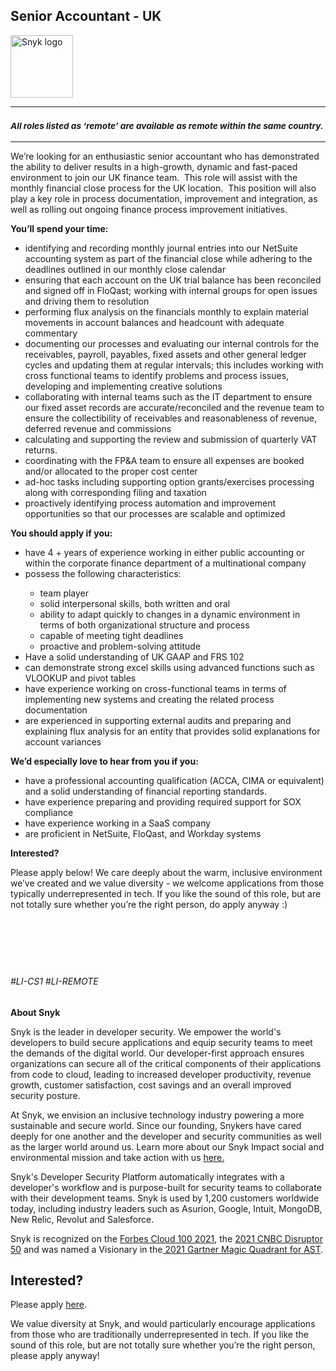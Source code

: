 Senior Accountant - UK
---

<img src="https://res.cloudinary.com/snyk/image/upload/v1537345894/press-kit/brand/logo-black.png" width="100" alt="Snyk logo" />

<hr>
<h3><em><strong><sub>All roles listed as ‘remote’ are available as remote within the same country.</sub></strong></em></h3>
<hr>
<p><span style="font-weight: 400;">We’re looking for an enthusiastic senior accountant who has demonstrated the ability to deliver results in a high-growth, dynamic and fast-paced environment to join our UK finance team.&nbsp; This role will assist with the monthly financial close process for the UK location.&nbsp; This position will also play a key role in process documentation, improvement and integration, as well as rolling out ongoing finance process improvement initiatives.&nbsp;</span></p>
<p><strong>You’ll spend your time:</strong></p>
<ul>
<li style="font-weight: 400;"><span style="font-weight: 400;">identifying and recording monthly journal entries into our NetSuite accounting system as part of the financial close while adhering to the deadlines outlined in our monthly close calendar</span></li>
<li style="font-weight: 400;"><span style="font-weight: 400;">ensuring that each account on the UK trial balance has been reconciled and signed off in FloQast; working with internal groups for open issues and driving them to resolution</span></li>
<li style="font-weight: 400;"><span style="font-weight: 400;">performing flux analysis on the financials monthly to explain material movements in account balances and headcount with adequate commentary</span></li>
<li style="font-weight: 400;"><span style="font-weight: 400;">documenting our processes and evaluating our internal controls for the receivables, payroll, payables, fixed assets and other general ledger cycles and updating them at regular intervals; this includes working with cross functional teams to identify problems and process issues, developing and implementing creative solutions</span></li>
<li style="font-weight: 400;"><span style="font-weight: 400;">collaborating with internal teams such as the IT department to ensure our fixed asset records are accurate/reconciled and the revenue team to ensure the collectibility of receivables and reasonableness of revenue, deferred revenue and commissions</span></li>
<li style="font-weight: 400;"><span style="font-weight: 400;">calculating and supporting the review and submission of quarterly VAT returns.</span></li>
<li style="font-weight: 400;"><span style="font-weight: 400;">coordinating with the FP&amp;A team to ensure all expenses are booked and/or allocated to the proper cost center</span></li>
<li style="font-weight: 400;"><span style="font-weight: 400;">ad-hoc tasks including supporting option grants/exercises processing along with corresponding filing and taxation</span></li>
<li style="font-weight: 400;"><span style="font-weight: 400;">proactively identifying process automation and improvement opportunities so that our processes are scalable and optimized</span></li>
</ul>
<p><strong>You should apply if you:</strong></p>
<ul>
<li style="font-weight: 400;"><span style="font-weight: 400;">have 4 + years of experience working in either public accounting or within the corporate finance department of a multinational company</span></li>
<li style="font-weight: 400;"><span style="font-weight: 400;">possess the following characteristics:</span></li>
<ul>
<li style="font-weight: 400;"><span style="font-weight: 400;">team player</span></li>
<li style="font-weight: 400;"><span style="font-weight: 400;">solid interpersonal skills, both written and oral</span></li>
<li style="font-weight: 400;"><span style="font-weight: 400;">ability to adapt quickly to changes in a dynamic environment in terms of both organizational structure and process</span></li>
<li style="font-weight: 400;"><span style="font-weight: 400;">capable of meeting tight deadlines</span></li>
<li style="font-weight: 400;"><span style="font-weight: 400;">proactive and problem-solving attitude</span></li>
</ul>
<li style="font-weight: 400;"><span style="font-weight: 400;">Have a solid understanding of UK GAAP and FRS 102</span></li>
<li style="font-weight: 400;"><span style="font-weight: 400;">can demonstrate strong excel skills using advanced functions such as VLOOKUP and pivot tables</span></li>
<li style="font-weight: 400;"><span style="font-weight: 400;">have experience working on cross-functional teams in terms of implementing new systems and creating the related process documentation&nbsp;</span></li>
<li style="font-weight: 400;"><span style="font-weight: 400;">are experienced in supporting external audits and preparing and explaining flux analysis for an entity that provides solid explanations for account variances</span></li>
</ul>
<p><strong>We’d especially love to hear from you if you:</strong></p>
<ul>
<li style="font-weight: 400;"><span style="font-weight: 400;">have a professional accounting qualification (ACCA, CIMA or equivalent) and a solid understanding of financial reporting standards.</span></li>
<li style="font-weight: 400;"><span style="font-weight: 400;">have experience preparing and providing required support for SOX compliance</span></li>
<li style="font-weight: 400;"><span style="font-weight: 400;">have experience working in a SaaS company</span></li>
<li style="font-weight: 400;"><span style="font-weight: 400;">are proficient in NetSuite, FloQast, and Workday systems</span></li>
</ul>
<p><strong>Interested?</strong></p>
<p><span style="font-weight: 400;">Please apply below! We care deeply about the warm, inclusive environment we’ve created and we value diversity - we welcome applications from those typically underrepresented in tech. If you like the sound of this role, but are not totally sure whether you’re the right person, do apply anyway :)</span></p>
<h6>&nbsp;</h6>
<p>&nbsp;</p>
<h6><span style="font-weight: 400;">#LI-CS1 #LI-REMOTE</span></h6><div class="content-conclusion"><p><strong>About Snyk</strong></p>
<p><span style="font-weight: 400;">Snyk is the leader in developer security. We empower the world's developers to build secure applications and equip security teams to meet the demands of the digital world. Our developer-first approach ensures organizations can secure all of the critical components of their applications from code to cloud, leading to increased developer productivity, revenue growth, customer satisfaction, cost savings and an overall improved security posture.&nbsp;</span></p>
<p><span style="font-weight: 400;">At Snyk, we envision an inclusive technology industry powering a more sustainable and secure world.</span> <span style="font-weight: 400;">Since our founding, Snykers have cared deeply for one another and the developer and security communities as well as the larger world around us. Learn more about our Snyk Impact social and environmental mission and take action with us </span><a href="https://snyk.io/about/snyk-impact/"><span style="font-weight: 400;">here.</span></a></p>
<p><span style="font-weight: 400;">Snyk's Developer Security Platform automatically integrates with a developer's workflow and is purpose-built for security teams to collaborate with their development teams. Snyk is used by 1,200 customers worldwide today, including industry leaders such as Asurion, Google, Intuit, MongoDB, New Relic, Revolut and Salesforce.</span></p>
<p><span style="font-weight: 400;">Snyk is recognized on the </span><a href="https://www.forbes.com/cloud100/#6f24b5ba5f94"><span style="font-weight: 400;">Forbes Cloud 100 2021</span></a><span style="font-weight: 400;">, the </span><a href="https://www.cnbc.com/2021/05/25/these-are-the-2021-cnbc-disruptor-50-companies.html"><span style="font-weight: 400;">2021 CNBC Disruptor 50</span></a><span style="font-weight: 400;"> and was named a Visionary in the</span><a href="https://snyk.io/blog/snyk-visionary-2021-gartner-magic-quadrant-for-ast/"><span style="font-weight: 400;"> 2021 Gartner Magic Quadrant for AST</span></a><span style="font-weight: 400;">.</span></p></div>

Interested?
---

Please apply [here](https://boards.greenhouse.io/snyk/jobs/5773327002#app).

We value diversity at Snyk, and would particularly encourage applications from those who are traditionally underrepresented in tech.
If you like the sound of this role, but are not totally sure whether you’re the right person, please apply anyway!
